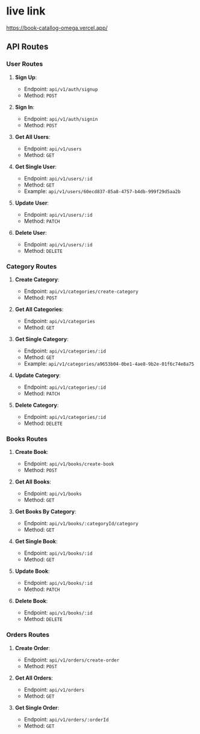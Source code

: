 # live link

https://book-catallog-omega.vercel.app/

## API Routes

### User Routes

1. **Sign Up**:

   - Endpoint: `api/v1/auth/signup`
   - Method: `POST`

2. **Sign In**:

   - Endpoint: `api/v1/auth/signin`
   - Method: `POST`

3. **Get All Users**:

   - Endpoint: `api/v1/users`
   - Method: `GET`

4. **Get Single User**:

   - Endpoint: `api/v1/users/:id`
   - Method: `GET`
   - Example: `api/v1/users/60ecd837-85a8-4757-b4db-999f29d5aa2b`

5. **Update User**:

   - Endpoint: `api/v1/users/:id`
   - Method: `PATCH`

6. **Delete User**:

   - Endpoint: `api/v1/users/:id`
   - Method: `DELETE`

### Category Routes

1. **Create Category**:

   - Endpoint: `api/v1/categories/create-category`
   - Method: `POST`

2. **Get All Categories**:

   - Endpoint: `api/v1/categories`
   - Method: `GET`

3. **Get Single Category**:

   - Endpoint: `api/v1/categories/:id`
   - Method: `GET`
   - Example: `api/v1/categories/a9653b04-0be1-4ae8-9b2e-01f6c74e8a75`

4. **Update Category**:

   - Endpoint: `api/v1/categories/:id`
   - Method: `PATCH`

5. **Delete Category**:
   - Endpoint: `api/v1/categories/:id`
   - Method: `DELETE`

### Books Routes

1. **Create Book**:

   - Endpoint: `api/v1/books/create-book`
   - Method: `POST`

2. **Get All Books**:

   - Endpoint: `api/v1/books`
   - Method: `GET`

3. **Get Books By Category**:

   - Endpoint: `api/v1/books/:categoryId/category`
   - Method: `GET`

4. **Get Single Book**:

   - Endpoint: `api/v1/books/:id`
   - Method: `GET`

5. **Update Book**:

   - Endpoint: `api/v1/books/:id`
   - Method: `PATCH`

6. **Delete Book**:
   - Endpoint: `api/v1/books/:id`
   - Method: `DELETE`

### Orders Routes

1. **Create Order**:

   - Endpoint: `api/v1/orders/create-order`
   - Method: `POST`

2. **Get All Orders**:

   - Endpoint: `api/v1/orders`
   - Method: `GET`

3. **Get Single Order**:
   - Endpoint: `api/v1/orders/:orderId`
   - Method: `GET`
